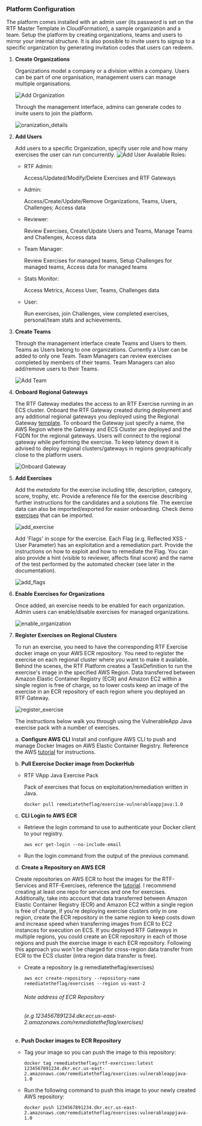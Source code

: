 ### Platform Configuration ###

The platform comes installed with an admin user (its password is set on the RTF Master Template in CloudFormation), a sample organization and a team. Setup the platform by creating organizations, teams and users to mirror your internal structure. It is also possible to invite users to signup to a specific organization by generating invitation codes that users can redeem. 



1. **Create Organizations**

    Organizations model a company or a division within a company. Users can be part of one organisation, management users can manage multiple organisations.

    ![Add Organization](img/add_organization.png)

    

    Through the management interface, admins can generate codes to invite users to join the platform.

    ![oranization_details](img/organization_details.png)

    

2. **Add Users**

   Add users to a specific Organization, specify user role and how many exercises the user can run concurrently.
   ![Add User](img/add_user.png)
   Available Roles:

    - RTF Admin: 
      
      Access/Updated/Modify/Delete Exercises and RTF Gateways
    - Admin:
      
      Access/Create/Update/Remove Organizations, Teams, Users, Challenges; Access data 
    - Reviewer:
      
      Review Exercises, Create/Update Users and Teams, Manage Teams and Challenges, Access data 
    - Team Manager:
      
      Review Exercises for managed teams, Setup Challenges for managed teams, Access data for managed teams
    - Stats Monitor:
      
      Access Metrics, Access User, Teams, Challenges data
    - User:
      
      Run exercises, join Challenges, view completed exercises, personal/team stats and achievements.

3. **Create Teams**

    Through the management interface create Teams and Users to them. Teams as Users belong to one organizations. Currently a User can be added to only one Team. Team Managers can review exercises completed by members of their teams. Team Managers can also add/remove users to their Teams.

    ![Add Team](img/add_team.png)   

    

4. **Onboard Regional Gateways**

    The RTF Gateway mediates the access to an RTF Exercise running in an ECS cluster. Onboard the RTF Gateway created during deployment and any additional regional gateways you deployed using the Regional Gateway [template](https://s3-eu-west-1.amazonaws.com/rtf-public-templates/rtf-template-regional-gateway.yaml). To onboard the Gateway just specify a name, the AWS Region where the Gateway and ECS Cluster are deployed and the FQDN for the regional gateways. Users will connect to the regional gateway while performing the exercise. To keep latency down it is advised to deploy regional clusters/gateways in regions geographically close to the platform users.

    ![Onboard Gateway](img/onboard_gateway.png)

5. **Add Exercises**

    Add the *metadata* for the exercise including title, description, category, score, trophy, etc. Provide a reference file for the exercise describing further instructions for the candidates and a solutions file. The exercise data can also be imported/exported for easier onboarding. Check demo [exercises](https://github.com/sk4ddy/remediatetheflag/tree/master/RTF-ExerciseMetadata) that can be imported.

    ![add_exercise](img/add_exercise.png)

    

    Add 'Flags' in scope for the exercise. Each Flag (e.g. Reflected XSS - User Parameter) has an exploitation and a remediation part. Provide the instructions on how to exploit and how to remediate the Flag. You can also provide a hint (visible to reviewer, affects final score) and the name of the test performed by the automated checker (see later in the documentation).

    ![add_flags](img/add_flags.png)

    

6. **Enable Exercises for Organizations**

    Once added, an exercise needs to be enabled for each organization. Admin users can enable/disable exercises for managed organizations.

    ![enable_organization](img/enable_organization.png)

    

7. **Register Exercises on Regional Clusters**

    To run an exercise, you need to have the corresponding RTF Exercise docker image on your AWS ECR repository. You need to register the exercise on each regional cluster where you want to make it available. Behind the scenes, the RTF Platform creates a TaskDefinition  to run the exercise's image in the specified AWS Region. Data transferred between Amazon Elastic Container Registry (ECR) and Amazon EC2 within a single region is free of charge, so to lower costs keep an image of the exercise in an ECR repository of each region where you deployed an RTF Gateway.

    

    ![register_exercise](img/register_exercise.png)

    The instructions below walk you through using the VulnerableApp Java exercise pack with a number of exercises.

    a. **Configure AWS CLI**
        Install and configure AWS CLI to push and manage Docker Images on AWS Elastic Container Registry. Reference the AWS [tutorial](https://docs.aws.amazon.com/cli/latest/userguide/cli-chap-getting-started.html) for instructions.

    b. **Pull Exercise Docker image from DockerHub**

    - RTF VApp Java Exercise Pack

      Pack of exercises that focus on exploitation/remediation written in Java.

      ```
      docker pull remediatetheflag/exercise-vulnerableappjava:1.0
      ```

    c. **CLI Login to AWS ECR**

    - Retrieve the login command to use to authenticate your Docker client to your registry.

      ```
      aws ecr get-login --no-include-email
      ```

    - Run the login command from the output of the previous command.

    d. **Create a Repository on AWS ECR**

    Create repositories on AWS ECR to host the images for the RTF-Services and RTF-Exercises, reference the [tutorial](https://docs.aws.amazon.com/AmazonECR/latest/userguide/ECR_GetStarted.html). I recommend creating at least one repo for services and one for exercises. Additionally, take into account that data transferred between Amazon Elastic Container Registry (ECR) and Amazon EC2 within a single region is free of charge, if you're deploying exercise clusters only in one region, create the ECR repository in the same region to keep costs down and increase speed when transferring images from ECR to EC2 instances for execution on ECS.
    If you deployed RTF Gateways in multiple regions, you could create an ECR repository in each of those regions and push the exercise image in each ECR repository. Following this approach you won't be charged for cross-region data transfer from ECR to the ECS cluster (intra region data transfer is free).

    - Create a repository (e.g remediatetheflag/exercises)
      ```
      aws ecr create-repository --repository-name remediatetheflag/exercises --region us-east-2
      ```
      ###### Note address of ECR Repository 

      ###### (e.g 1234567891234.dkr.ecr.us-east-2.amazonaws.com/remediatetheflag/exercises)

    e. **Push Docker images to ECR Repository**

    - Tag your image so you can push the image to this repository:

      ```
      docker tag remediatetheflag/rtf-exercises:latest 1234567891234.dkr.ecr.us-east-2.amazonaws.com/remediatetheflag/exercises:vulnerableappjava-1.0
      ```

    - Run the following command to push this image to your newly created AWS repository:

      ```
      docker push 1234567891234.dkr.ecr.us-east-2.amazonaws.com/remediatetheflag/exercises:vulnerableappjava-1.0
      ```



